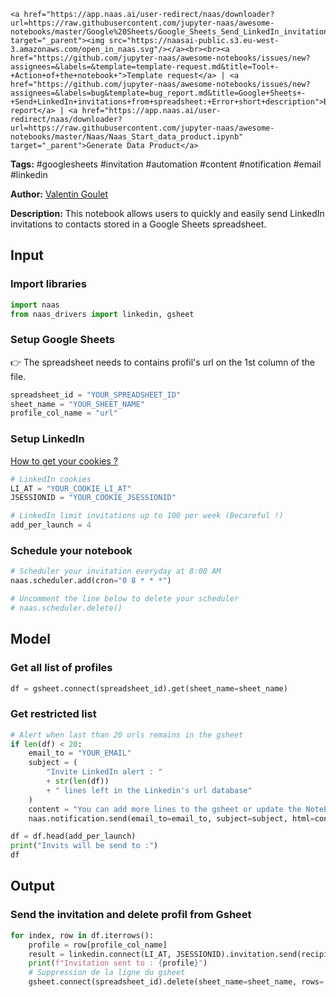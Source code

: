     <a href="https://app.naas.ai/user-redirect/naas/downloader?url=https://raw.githubusercontent.com/jupyter-naas/awesome-notebooks/master/Google%20Sheets/Google_Sheets_Send_LinkedIn_invitations_from_spreadsheet.ipynb" target="_parent"><img src="https://naasai-public.s3.eu-west-3.amazonaws.com/open_in_naas.svg"/></a><br><br><a href="https://github.com/jupyter-naas/awesome-notebooks/issues/new?assignees=&labels=&template=template-request.md&title=Tool+-+Action+of+the+notebook+">Template request</a> | <a href="https://github.com/jupyter-naas/awesome-notebooks/issues/new?assignees=&labels=bug&template=bug_report.md&title=Google+Sheets+-+Send+LinkedIn+invitations+from+spreadsheet:+Error+short+description">Bug report</a> | <a href="https://app.naas.ai/user-redirect/naas/downloader?url=https://raw.githubusercontent.com/jupyter-naas/awesome-notebooks/master/Naas/Naas_Start_data_product.ipynb" target="_parent">Generate Data Product</a>

**Tags:** #googlesheets #invitation #automation #content #notification #email #linkedin 

**Author:** [Valentin Goulet](https://www.linkedin.com/in/valentin-goulet-3a3070152/)

**Description:** This notebook allows users to quickly and easily send LinkedIn invitations to contacts stored in a Google Sheets spreadsheet.

## Input

### Import libraries


```python
import naas
from naas_drivers import linkedin, gsheet
```

### Setup Google Sheets
👉 The spreadsheet needs to contains profil's url on the 1st column of the file.


```python
spreadsheet_id = "YOUR_SPREADSHEET_ID"
sheet_name = "YOUR_SHEET_NAME"
profile_col_name = "url"
```

### Setup LinkedIn
<a href='https://www.notion.so/LinkedIn-driver-Get-your-cookies-d20a8e7e508e42af8a5b52e33f3dba75'>How to get your cookies ?</a>


```python
# LinkedIn cookies
LI_AT = "YOUR_COOKIE_LI_AT"
JSESSIONID = "YOUR_COOKIE_JSESSIONID"

# LinkedIn limit invitations up to 100 per week (Becareful !)
add_per_launch = 4
```

### Schedule your notebook


```python
# Scheduler your invitation everyday at 8:00 AM
naas.scheduler.add(cron="0 8 * * *")

# Uncomment the line below to delete your scheduler
# naas.scheduler.delete()
```

## Model

### Get all list of profiles


```python
df = gsheet.connect(spreadsheet_id).get(sheet_name=sheet_name)
```

### Get restricted list


```python
# Alert when last than 20 urls remains in the gsheet
if len(df) < 20:
    email_to = "YOUR_EMAIL"
    subject = (
        "Invite LinkedIn alert : "
        + str(len(df))
        + " lines left in the Linkedin's url database"
    )
    content = "You can add more lines to the gsheet or update the Notebook to set a new spreadsheet !"
    naas.notification.send(email_to=email_to, subject=subject, html=content)

df = df.head(add_per_launch)
print("Invits will be send to :")
df
```

## Output

### Send the invitation and delete profil from Gsheet


```python
for index, row in df.iterrows():
    profile = row[profile_col_name]
    result = linkedin.connect(LI_AT, JSESSIONID).invitation.send(recipient_url=profile)
    print(f"Invitation sent to : {profile}")
    # Suppression de la ligne du gsheet
    gsheet.connect(spreadsheet_id).delete(sheet_name=sheet_name, rows=[2])
```
